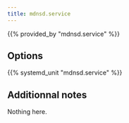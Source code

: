 ```yaml
---
title: mdnsd.service
---
```


{{% provided_by "mdnsd.service" %}}

## Options

{{% systemd_unit "mdnsd.service" %}}

## Additionnal notes

Nothing here.
